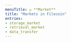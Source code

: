 ```yaml
---
menuTitle: ⚖️ **Market**
title: "Markets in Filecoin"
entries:
- storage_market
- retrieval_market
- data_transfer
---
```


